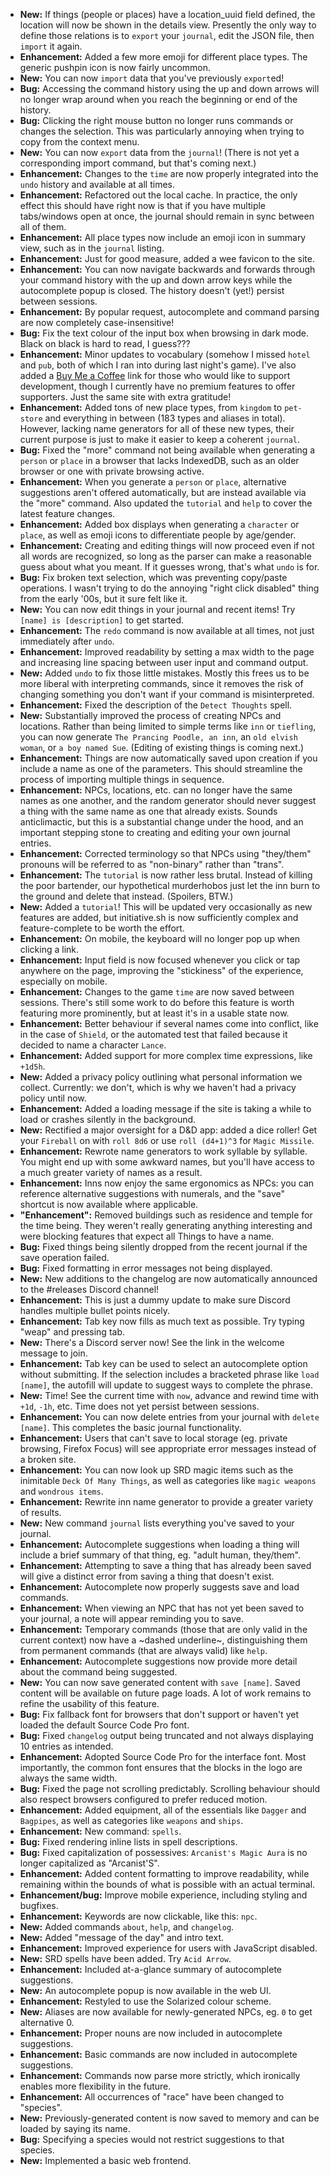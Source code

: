 * **New:** If things (people or places) have a location_uuid field defined, the
  location will now be shown in the details view. Presently the only way to
  define those relations is to `export` your `journal`, edit the JSON file, then
  `import` it again.
* **Enhancement:** Added a few more emoji for different place types. The generic
  pushpin icon is now fairly uncommon.
* **New:** You can now `import` data that you've previously `export`ed!
* **Bug:** Accessing the command history using the up and down arrows will no
  longer wrap around when you reach the beginning or end of the history.
* **Bug:** Clicking the right mouse button no longer runs commands or changes
  the selection. This was particularly annoying when trying to copy from the
  context menu.
* **New:** You can now `export` data from the `journal`! (There is not yet a
  corresponding import command, but that's coming next.)
* **Enhancement:** Changes to the `time` are now properly integrated into the
  `undo` history and available at all times.
* **Enhancement:** Refactored out the local cache. In practice, the only effect
  this should have right now is that if you have multiple tabs/windows open at
  once, the journal should remain in sync between all of them.
* **Enhancement:** All place types now include an emoji icon in summary view,
  such as in the `journal` listing.
* **Enhancement:** Just for good measure, added a wee favicon to the site.
* **Enhancement:** You can now navigate backwards and forwards through your
  command history with the up and down arrow keys while the autocomplete popup
  is closed. The history doesn't (yet!) persist between sessions.
* **Enhancement:** By popular request, autocomplete and command parsing are now
  completely case-insensitive!
* **Bug:** Fix the text colour of the input box when browsing in dark mode.
  Black on black is hard to read, I guess???
* **Enhancement:** Minor updates to vocabulary (somehow I missed `hotel` and
  `pub`, both of which I ran into during last night's game). I've also added a
  [Buy Me a Coffee](https://www.buymeacoffee.com/initiative) link for those who
  would like to support development, though I currently have no premium features
  to offer supporters. Just the same site with extra gratitude!
* **Enhancement:** Added tons of new place types, from `kingdom` to `pet-store`
  and everything in between (183 types and aliases in total). However, lacking
  name generators for all of these new types, their current purpose is just to
  make it easier to keep a coherent `journal`.
* **Bug:** Fixed the "more" command not being available when generating a
  `person` or `place` in a browser that lacks IndexedDB, such as an older
  browser or one with private browsing active.
* **Enhancement:** When you generate a `person` or `place`, alternative
  suggestions aren't offered automatically, but are instead available via the
  "more" command. Also updated the `tutorial` and `help` to cover the latest
  feature changes.
* **Enhancement:** Added box displays when generating a `character` or `place`,
  as well as emoji icons to differentiate people by age/gender.
* **Enhancement:** Creating and editing things will now proceed even if not all
  words are recognized, so long as the parser can make a reasonable guess about
  what you meant. If it guesses wrong, that's what `undo` is for.
* **Bug:** Fix broken text selection, which was preventing copy/paste
  operations. I wasn't trying to do the annoying "right click disabled" thing
  from the early '00s, but it sure felt like it.
* **New:** You can now edit things in your journal and recent items! Try
  `[name] is [description]` to get started.
* **Enhancement:** The `redo` command is now available at all times, not just
  immediately after `undo`.
* **Enhancement:** Improved readability by setting a max width to the page and
  increasing line spacing between user input and command output.
* **New:** Added `undo` to fix those little mistakes. Mostly this frees us to be
  more liberal with interpreting commands, since it removes the risk of changing
  something you don't want if your command is misinterpreted.
* **Enhancement:** Fixed the description of the `Detect Thoughts` spell.
* **New:** Substantially improved the process of creating NPCs and locations.
  Rather than being limited to simple terms like `inn` or `tiefling`, you can
  now generate `The Prancing Poodle, an inn`, an `old elvish woman`, or `a boy
  named Sue`. (Editing of existing things is coming next.)
* **Enhancement:** Things are now automatically saved upon creation if you
  include a name as one of the parameters. This should streamline the process of
  importing multiple things in sequence.
* **Enhancement:** NPCs, locations, etc. can no longer have the same names as
  one another, and the random generator should never suggest a thing with the
  same name as one that already exists. Sounds anticlimactic, but this is a
  substantial change under the hood, and an important stepping stone to creating
  and editing your own journal entries.
* **Enhancement:** Corrected terminology so that NPCs using "they/them" pronouns
  will be referred to as "non-binary" rather than "trans".
* **Enhancement:** The `tutorial` is now rather less brutal. Instead of killing
  the poor bartender, our hypothetical murderhobos just let the inn burn to the
  ground and delete that instead. (Spoilers, BTW.)
* **New:** Added a `tutorial`! This will be updated very occasionally as new
  features are added, but initiative.sh is now sufficiently complex and
  feature-complete to be worth the effort.
* **Enhancement:** On mobile, the keyboard will no longer pop up when clicking a
  link.
* **Enhancement:** Input field is now focused whenever you click or tap anywhere
  on the page, improving the "stickiness" of the experience, especially on
  mobile.
* **Enhancement:** Changes to the game `time` are now saved between sessions.
  There's still some work to do before this feature is worth featuring more
  prominently, but at least it's in a usable state now.
* **Enhancement:** Better behaviour if several names come into conflict, like in
  the case of `Shield`, or the automated test that failed because it decided to
  name a character `Lance`.
* **Enhancement:** Added support for more complex time expressions, like
  `+1d5h`.
* **New:** Added a privacy policy outlining what personal information we
  collect. Currently: we don't, which is why we haven't had a privacy policy
  until now.
* **Enhancement:** Added a loading message if the site is taking a while to load
  or crashes silently in the background.
* **New:** Rectified a major oversight for a D&D app: added a dice roller! Get
  your `Fireball` on with `roll 8d6` or use `roll (d4+1)^3` for `Magic Missile`.
* **Enhancement:** Rewrote name generators to work syllable by syllable. You
  might end up with some awkward names, but you'll have access to a much greater
  variety of names as a result.
* **Enhancement:** Inns now enjoy the same ergonomics as NPCs: you can reference
  alternative suggestions with numerals, and the "save" shortcut is now
  available where applicable.
* **"Enhancement":** Removed buildings such as residence and temple for the time
  being. They weren't really generating anything interesting and were blocking
  features that expect all Things to have a name.
* **Bug:** Fixed things being silently dropped from the recent journal if the
  save operation failed.
* **Bug:** Fixed formatting in error messages not being displayed.
* **New:** New additions to the changelog are now automatically announced to the
  #releases Discord channel!
* **Enhancement:** This is just a dummy update to make sure Discord handles
  multiple bullet points nicely.
* **Enhancement:** Tab key now fills as much text as possible. Try typing "weap"
  and pressing tab.
* **New:** There's a Discord server now! See the link in the welcome message to
  join.
* **Enhancement:** Tab key can be used to select an autocomplete option without
  submitting. If the selection includes a bracketed phrase like `load [name]`,
  the autofill will update to suggest ways to complete the phrase.
* **New:** Time! See the current time with `now`, advance and rewind time with
  `+1d`, `-1h`, etc. Time does not yet persist between sessions.
* **Enhancement:** You can now delete entries from your journal with
  `delete [name]`. This completes the basic journal functionality.
* **Enhancement:** Users that can't save to local storage (eg. private browsing,
  Firefox Focus) will see appropriate error messages instead of a broken site.
* **Enhancement:** You can now look up SRD magic items such as the inimitable
  `Deck Of Many Things`, as well as categories like `magic weapons` and
  `wondrous items`.
* **Enhancement:** Rewrite inn name generator to provide a greater variety of
  results.
* **New:** New command `journal` lists everything you've saved to your journal.
* **Enhancement:** Autocomplete suggestions when loading a thing will include
  a brief summary of that thing, eg. "adult human, they/them".
* **Enhancement:** Attempting to save a thing that has already been saved will
  give a distinct error from saving a thing that doesn't exist.
* **Enhancement:** Autocomplete now properly suggests save and load commands.
* **Enhancement:** When viewing an NPC that has not yet been saved to your
  journal, a note will appear reminding you to save.
* **Enhancement:** Temporary commands (those that are only valid in the current
  context) now have a ~dashed underline~, distinguishing them from permanent
  commands (that are always valid) like `help`.
* **Enhancement:** Autocomplete suggestions now provide more detail about the
  command being suggested.
* **New:** You can now save generated content with `save [name]`. Saved content
  will be available on future page loads. A lot of work remains to refine the
  usability of this feature.
* **Bug:** Fix fallback font for browsers that don't support or haven't yet
  loaded the default Source Code Pro font.
* **Bug:** Fixed `changelog` output being truncated and not always displaying 10
  entries as intended.
* **Enhancement:** Adopted Source Code Pro for the interface font. Most
  importantly, the common font ensures that the blocks in the logo are always
  the same width.
* **Bug:** Fixed the page not scrolling predictably. Scrolling behaviour should
  also respect browsers configured to prefer reduced motion.
* **Enhancement:** Added equipment, all of the essentials like `Dagger` and
  `Bagpipes`, as well as categories like `weapons` and `ships`.
* **Enhancement:** New command: `spells`.
* **Bug:** Fixed rendering inline lists in spell descriptions.
* **Bug:** Fixed capitalization of possessives: `Arcanist's Magic Aura` is no
  longer capitalized as "Arcanist'S".
* **Enhancement:** Added content formatting to improve readability, while
  remaining within the bounds of what is possible with an actual terminal.
* **Enhancement/bug:** Improve mobile experience, including styling and
  bugfixes.
* **Enhancement:** Keywords are now clickable, like this: `npc`.
* **New:** Added commands `about`, `help`, and `changelog`.
* **New:** Added "message of the day" and intro text.
* **Enhancement:** Improved experience for users with JavaScript disabled.
* **New:** SRD spells have been added. Try `Acid Arrow`.
* **Enhancement:** Included at-a-glance summary of autocomplete suggestions.
* **New:** An autocomplete popup is now available in the web UI.
* **Enhancement:** Restyled to use the Solarized colour scheme.
* **New:** Aliases are now available for newly-generated NPCs, eg. `0` to get
  alternative 0.
* **Enhancement:** Proper nouns are now included in autocomplete suggestions.
* **Enhancement:** Basic commands are now included in autocomplete suggestions.
* **Enhancement:** Commands now parse more strictly, which ironically enables
  more flexibility in the future.
* **Enhancement:** All occurrences of "race" have been changed to "species".
* **New:** Previously-generated content is now saved to memory and can be loaded
  by saying its name.
* **Bug:** Specifying a species would not restrict suggestions to that species.
* **New:** Implemented a basic web frontend.
